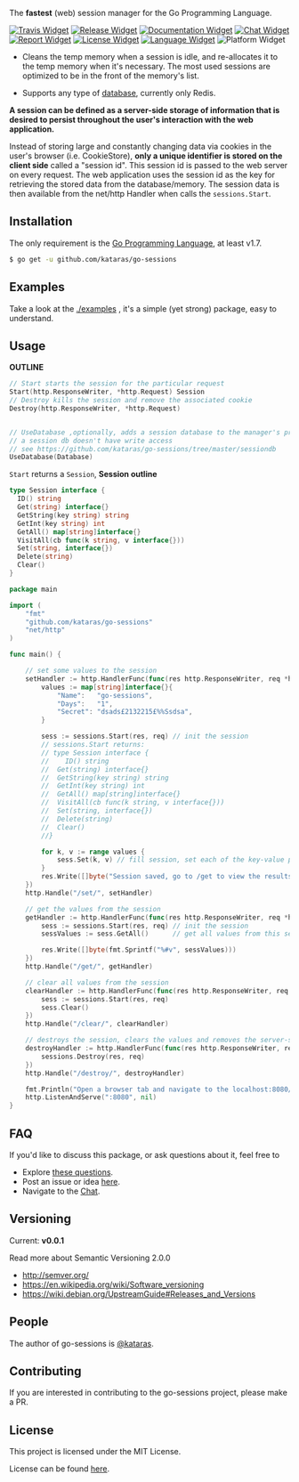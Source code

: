 [Travis Widget]: https://img.shields.io/travis/kataras/go-sessions.svg?style=flat-square
[Travis]: http://travis-ci.org/kataras/go-sessions
[License Widget]: https://img.shields.io/badge/license-MIT%20%20License%20-E91E63.svg?style=flat-square
[License]: https://github.com/kataras/go-sessions/blob/master/LICENSE
[Release Widget]: https://img.shields.io/badge/release-v0.0.1-blue.svg?style=flat-square
[Release]: https://github.com/kataras/go-sessions/releases
[Chat Widget]: https://img.shields.io/badge/community-chat-00BCD4.svg?style=flat-square
[Chat]: https://kataras.rocket.chat/channel/go-sessions
[ChatMain]: https://kataras.rocket.chat/channel/go-sessions
[ChatAlternative]: https://gitter.im/kataras/go-sessions
[Report Widget]: https://img.shields.io/badge/report%20card-A%2B-F44336.svg?style=flat-square
[Report]: http://goreportcard.com/report/kataras/go-sessions
[Documentation Widget]: https://img.shields.io/badge/documentation-reference-5272B4.svg?style=flat-square
[Documentation]: https://godoc.org/github.com/kataras/go-sessions
[Language Widget]: https://img.shields.io/badge/powered_by-Go-3362c2.svg?style=flat-square
[Language]: http://golang.org
[Platform Widget]: https://img.shields.io/badge/platform-any--OS-yellow.svg?style=flat-square


The **fastest** (web) session manager for the Go Programming Language.


[![Travis Widget]][Travis] [![Release Widget]][Release] [![Documentation Widget]][Documentation] [![Chat Widget]][Chat] [![Report Widget]][Report] [![License Widget]][License]  [![Language Widget]][Language] ![Platform Widget]

- Cleans the temp memory when a session is idle, and re-allocates it to the temp memory when it's necessary. The most used sessions are optimized to be in the front of the memory's list.

- Supports any type of [database](https://github.com/kataras/go-sessions/tree/master/examples/3_redis_sessiondb), currently only Redis.

**A session can be defined as a server-side storage of information that is desired to persist throughout the user's interaction with the web application.**

Instead of storing large and constantly changing data via cookies in the user's browser (i.e. CookieStore), **only a unique identifier is stored on the client side** called a "session id". This session id is passed to the web server on every request. The web application uses the session id as the key for retrieving the stored data from the database/memory. The session data is then available from the net/http Handler when calls the `sessions.Start`.






Installation
------------
The only requirement is the [Go Programming Language](https://golang.org/dl), at least v1.7.

```bash
$ go get -u github.com/kataras/go-sessions
```

Examples
------------

Take a look at the [./examples](https://github.com/kataras/go-sessions/tree/master/examples) , it's a simple (yet strong) package, easy to understand.


Usage
------------

**OUTLINE**

```go
// Start starts the session for the particular request
Start(http.ResponseWriter, *http.Request) Session
// Destroy kills the session and remove the associated cookie
Destroy(http.ResponseWriter, *http.Request)


// UseDatabase ,optionally, adds a session database to the manager's provider,
// a session db doesn't have write access
// see https://github.com/kataras/go-sessions/tree/master/sessiondb
UseDatabase(Database)
```

`Start` returns a `Session`, **Session outline**

```go
type Session interface {
  ID() string
  Get(string) interface{}
  GetString(key string) string
  GetInt(key string) int
  GetAll() map[string]interface{}
  VisitAll(cb func(k string, v interface{}))
  Set(string, interface{})
  Delete(string)
  Clear()
}
```

```go
package main

import (
	"fmt"
	"github.com/kataras/go-sessions"
	"net/http"
)

func main() {

	// set some values to the session
	setHandler := http.HandlerFunc(func(res http.ResponseWriter, req *http.Request) {
		values := map[string]interface{}{
			"Name":   "go-sessions",
			"Days":   "1",
			"Secret": "dsads£2132215£%%Ssdsa",
		}

		sess := sessions.Start(res, req) // init the session
		// sessions.Start returns:
		// type Session interface {
		//    ID() string
		//	Get(string) interface{}
		//	GetString(key string) string
		//	GetInt(key string) int
		//	GetAll() map[string]interface{}
		//	VisitAll(cb func(k string, v interface{}))
		//	Set(string, interface{})
		//	Delete(string)
		//	Clear()
		//}

		for k, v := range values {
			sess.Set(k, v) // fill session, set each of the key-value pair
		}
		res.Write([]byte("Session saved, go to /get to view the results"))
	})
	http.Handle("/set/", setHandler)

	// get the values from the session
	getHandler := http.HandlerFunc(func(res http.ResponseWriter, req *http.Request) {
		sess := sessions.Start(res, req) // init the session
		sessValues := sess.GetAll()      // get all values from this session

		res.Write([]byte(fmt.Sprintf("%#v", sessValues)))
	})
	http.Handle("/get/", getHandler)

	// clear all values from the session
	clearHandler := http.HandlerFunc(func(res http.ResponseWriter, req *http.Request) {
		sess := sessions.Start(res, req)
		sess.Clear()
	})
	http.Handle("/clear/", clearHandler)

	// destroys the session, clears the values and removes the server-side entry and client-side sessionid cookie
	destroyHandler := http.HandlerFunc(func(res http.ResponseWriter, req *http.Request) {
		sessions.Destroy(res, req)
	})
	http.Handle("/destroy/", destroyHandler)

	fmt.Println("Open a browser tab and navigate to the localhost:8080/set/")
	http.ListenAndServe(":8080", nil)
}

```

FAQ
------------

If you'd like to discuss this package, or ask questions about it, feel free to

 * Explore [these questions](https://github.com/kataras/go-sessions/issues?go-sessions=label%3Aquestion).
 * Post an issue or  idea [here](https://github.com/kataras/go-sessions/issues).
 * Navigate to the [Chat][Chat].



Versioning
------------

Current: **v0.0.1**

Read more about Semantic Versioning 2.0.0

 - http://semver.org/
 - https://en.wikipedia.org/wiki/Software_versioning
 - https://wiki.debian.org/UpstreamGuide#Releases_and_Versions



People
------------
The author of go-sessions is [@kataras](https://github.com/kataras).


Contributing
------------
If you are interested in contributing to the go-sessions project, please make a PR.

License
------------

This project is licensed under the MIT License.

License can be found [here](LICENSE).
